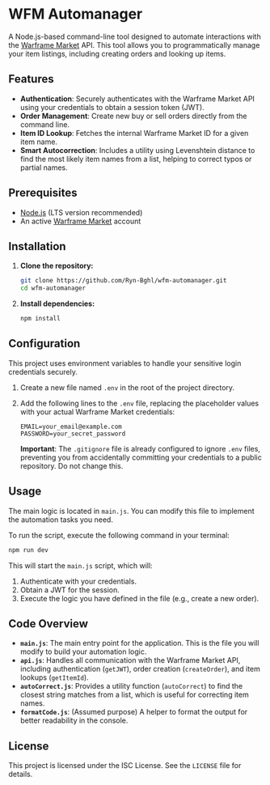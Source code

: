 # WFM Automanager

A Node.js-based command-line tool designed to automate interactions with the [Warframe Market](https://warframe.market) API. This tool allows you to programmatically manage your item listings, including creating orders and looking up items.

## Features

- **Authentication**: Securely authenticates with the Warframe Market API using your credentials to obtain a session token (JWT).
- **Order Management**: Create new buy or sell orders directly from the command line.
- **Item ID Lookup**: Fetches the internal Warframe Market ID for a given item name.
- **Smart Autocorrection**: Includes a utility using Levenshtein distance to find the most likely item names from a list, helping to correct typos or partial names.

## Prerequisites

- [Node.js](https://nodejs.org/) (LTS version recommended)
- An active [Warframe Market](https://warframe.market) account

## Installation

1.  **Clone the repository:**
    ```bash
    git clone https://github.com/Ryn-Bghl/wfm-automanager.git
    cd wfm-automanager
    ```

2.  **Install dependencies:**
    ```bash
    npm install
    ```

## Configuration

This project uses environment variables to handle your sensitive login credentials securely.

1.  Create a new file named `.env` in the root of the project directory.

2.  Add the following lines to the `.env` file, replacing the placeholder values with your actual Warframe Market credentials:

    ```env
    EMAIL=your_email@example.com
    PASSWORD=your_secret_password
    ```

    **Important**: The `.gitignore` file is already configured to ignore `.env` files, preventing you from accidentally committing your credentials to a public repository. Do not change this.

## Usage

The main logic is located in `main.js`. You can modify this file to implement the automation tasks you need.

To run the script, execute the following command in your terminal:

```bash
npm run dev
```

This will start the `main.js` script, which will:
1.  Authenticate with your credentials.
2.  Obtain a JWT for the session.
3.  Execute the logic you have defined in the file (e.g., create a new order).

## Code Overview

-   **`main.js`**: The main entry point for the application. This is the file you will modify to build your automation logic.
-   **`api.js`**: Handles all communication with the Warframe Market API, including authentication (`getJWT`), order creation (`createOrder`), and item lookups (`getItemId`).
-   **`autoCorrect.js`**: Provides a utility function (`autoCorrect`) to find the closest string matches from a list, which is useful for correcting item names.
-   **`formatCode.js`**: (Assumed purpose) A helper to format the output for better readability in the console.

## License

This project is licensed under the ISC License. See the `LICENSE` file for details.
